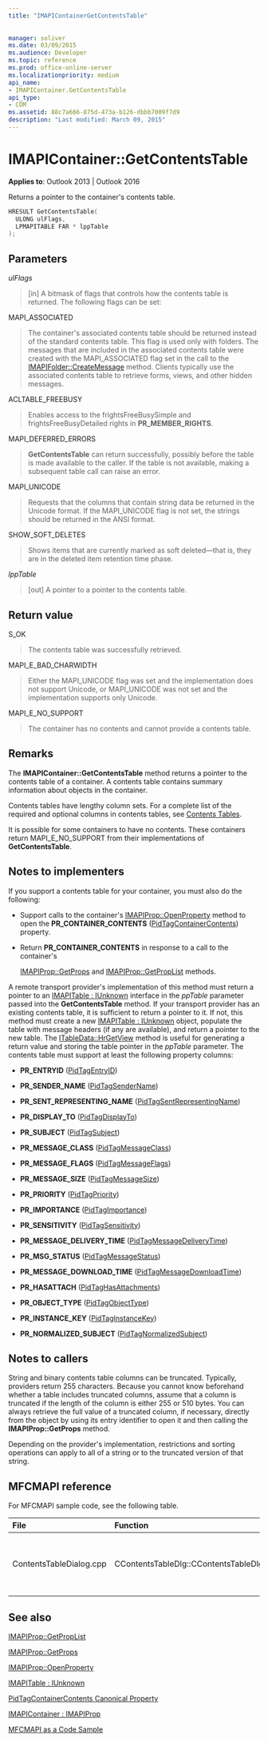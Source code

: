 ```yaml
---
title: "IMAPIContainerGetContentsTable"
 
 
manager: soliver
ms.date: 03/09/2015
ms.audience: Developer
ms.topic: reference
ms.prod: office-online-server
ms.localizationpriority: medium
api_name:
- IMAPIContainer.GetContentsTable
api_type:
- COM
ms.assetid: 88c7a666-875d-473a-b126-dbbb7009f7d9
description: "Last modified: March 09, 2015"
---
```


# IMAPIContainer::GetContentsTable

  
  
**Applies to**: Outlook 2013 | Outlook 2016 
  
Returns a pointer to the container's contents table.
  
```cpp
HRESULT GetContentsTable(
  ULONG ulFlags,
  LPMAPITABLE FAR * lppTable
);
```

## Parameters

 _ulFlags_
  
> [in] A bitmask of flags that controls how the contents table is returned. The following flags can be set:
    
MAPI_ASSOCIATED 
  
> The container's associated contents table should be returned instead of the standard contents table. This flag is used only with folders. The messages that are included in the associated contents table were created with the MAPI_ASSOCIATED flag set in the call to the [IMAPIFolder::CreateMessage](imapifolder-createmessage.md) method. Clients typically use the associated contents table to retrieve forms, views, and other hidden messages. 
    
ACLTABLE_FREEBUSY
  
> Enables access to the frightsFreeBusySimple and frightsFreeBusyDetailed rights in **PR_MEMBER_RIGHTS**.
    
MAPI_DEFERRED_ERRORS 
  
> **GetContentsTable** can return successfully, possibly before the table is made available to the caller. If the table is not available, making a subsequent table call can raise an error. 
    
MAPI_UNICODE 
  
> Requests that the columns that contain string data be returned in the Unicode format. If the MAPI_UNICODE flag is not set, the strings should be returned in the ANSI format. 
    
SHOW_SOFT_DELETES
  
> Shows items that are currently marked as soft deleted—that is, they are in the deleted item retention time phase.
    
 _lppTable_
  
> [out] A pointer to a pointer to the contents table.
    
## Return value

S_OK 
  
> The contents table was successfully retrieved.
    
MAPI_E_BAD_CHARWIDTH 
  
> Either the MAPI_UNICODE flag was set and the implementation does not support Unicode, or MAPI_UNICODE was not set and the implementation supports only Unicode.
    
MAPI_E_NO_SUPPORT 
  
> The container has no contents and cannot provide a contents table.
    
## Remarks

The **IMAPIContainer::GetContentsTable** method returns a pointer to the contents table of a container. A contents table contains summary information about objects in the container. 
  
Contents tables have lengthy column sets. For a complete list of the required and optional columns in contents tables, see [Contents Tables](contents-tables.md). 
  
It is possible for some containers to have no contents. These containers return MAPI_E_NO_SUPPORT from their implementations of **GetContentsTable**.
  
## Notes to implementers

If you support a contents table for your container, you must also do the following:
  
- Support calls to the container's [IMAPIProp::OpenProperty](imapiprop-openproperty.md) method to open the **PR_CONTAINER_CONTENTS** ([PidTagContainerContents](pidtagcontainercontents-canonical-property.md)) property.
    
- Return **PR_CONTAINER_CONTENTS** in response to a call to the container's 
    
    [IMAPIProp::GetProps](imapiprop-getprops.md) and [IMAPIProp::GetPropList](imapiprop-getproplist.md) methods. 
    
A remote transport provider's implementation of this method must return a pointer to an [IMAPITable : IUnknown](imapitableiunknown.md) interface in the _ppTable_ parameter passed into the **GetContentsTable** method. If your transport provider has an existing contents table, it is sufficient to return a pointer to it. If not, this method must create a new [IMAPITable : IUnknown](imapitableiunknown.md) object, populate the table with message headers (if any are available), and return a pointer to the new table. The [ITableData::HrGetView](itabledata-hrgetview.md) method is useful for generating a return value and storing the table pointer in the _ppTable_ parameter. The contents table must support at least the following property columns: 
  
- **PR_ENTRYID** ([PidTagEntryID](pidtagentryid-canonical-property.md))
    
- **PR_SENDER_NAME** ([PidTagSenderName](pidtagsendername-canonical-property.md))
    
- **PR_SENT_REPRESENTING_NAME** ([PidTagSentRepresentingName](pidtagsentrepresentingname-canonical-property.md))
    
- **PR_DISPLAY_TO** ([PidTagDisplayTo](pidtagdisplayto-canonical-property.md))
    
- **PR_SUBJECT** ([PidTagSubject](pidtagsubject-canonical-property.md))
    
- **PR_MESSAGE_CLASS** ([PidTagMessageClass](pidtagmessageclass-canonical-property.md))
    
- **PR_MESSAGE_FLAGS** ([PidTagMessageFlags](pidtagmessageflags-canonical-property.md))
    
- **PR_MESSAGE_SIZE** ([PidTagMessageSize](pidtagmessagesize-canonical-property.md))
    
- **PR_PRIORITY** ([PidTagPriority](pidtagpriority-canonical-property.md))
    
- **PR_IMPORTANCE** ([PidTagImportance](pidtagimportance-canonical-property.md))
    
- **PR_SENSITIVITY** ([PidTagSensitivity](pidtagsensitivity-canonical-property.md))
    
- **PR_MESSAGE_DELIVERY_TIME** ([PidTagMessageDeliveryTime](pidtagmessagedeliverytime-canonical-property.md))
    
- **PR_MSG_STATUS** ([PidTagMessageStatus](pidtagmessagestatus-canonical-property.md))
    
- **PR_MESSAGE_DOWNLOAD_TIME** ([PidTagMessageDownloadTime](pidtagmessagedownloadtime-canonical-property.md))
    
- **PR_HASATTACH** ([PidTagHasAttachments](pidtaghasattachments-canonical-property.md))
    
- **PR_OBJECT_TYPE** ([PidTagObjectType](pidtagobjecttype-canonical-property.md))
    
- **PR_INSTANCE_KEY** ([PidTagInstanceKey](pidtaginstancekey-canonical-property.md))
    
- **PR_NORMALIZED_SUBJECT** ([PidTagNormalizedSubject](pidtagnormalizedsubject-canonical-property.md))
    
## Notes to callers

String and binary contents table columns can be truncated. Typically, providers return 255 characters. Because you cannot know beforehand whether a table includes truncated columns, assume that a column is truncated if the length of the column is either 255 or 510 bytes. You can always retrieve the full value of a truncated column, if necessary, directly from the object by using its entry identifier to open it and then calling the **IMAPIProp::GetProps** method. 
  
Depending on the provider's implementation, restrictions and sorting operations can apply to all of a string or to the truncated version of that string.
  
## MFCMAPI reference

For MFCMAPI sample code, see the following table.
  
|**File**|**Function**|**Comment**|
|:-----|:-----|:-----|
|ContentsTableDialog.cpp  <br/> |CContentsTableDlg::CContentsTableDlg  <br/> |The **CContentsTableDlg** class uses **GetContentsTable** to obtain the entries in a contents table.  <br/> |
   
## See also



[IMAPIProp::GetPropList](imapiprop-getproplist.md)
  
[IMAPIProp::GetProps](imapiprop-getprops.md)
  
[IMAPIProp::OpenProperty](imapiprop-openproperty.md)
  
[IMAPITable : IUnknown](imapitableiunknown.md)
  
[PidTagContainerContents Canonical Property](pidtagcontainercontents-canonical-property.md)
  
[IMAPIContainer : IMAPIProp](imapicontainerimapiprop.md)


[MFCMAPI as a Code Sample](mfcmapi-as-a-code-sample.md)

